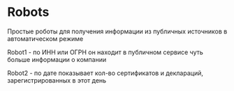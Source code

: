 # Robots
Простые роботы для получения информации из публичных источников в автоматическом режиме

Robot1 - по ИНН или ОГРН он находит в публичном сервисе чуть больше информации о компании

Robot2 - по дате показывает кол-во сертификатов и деклараций, зарегистрированных в этот день
